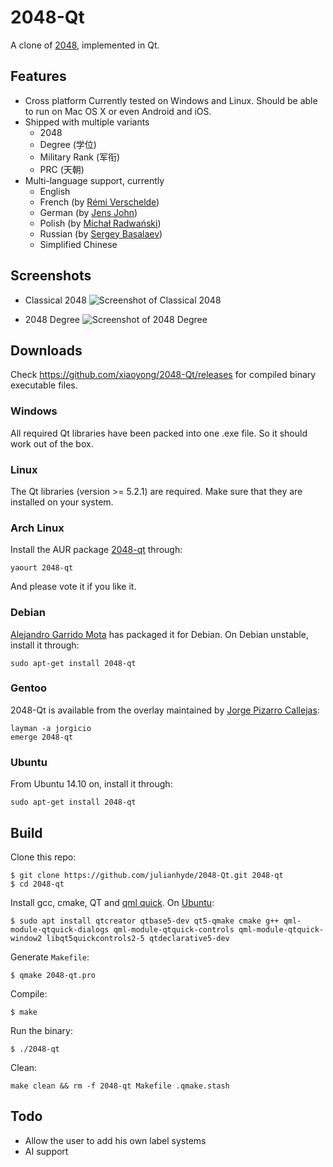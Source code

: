 # 2048-Qt

A clone of [2048](https://github.com/gabrielecirulli/2048), implemented in Qt.

## Features

- Cross platform
  Currently tested on Windows and Linux. Should be able to run on Mac OS X or even Android and iOS.
- Shipped with multiple variants
  - 2048
  - Degree (学位)
  - Military Rank (军衔)
  - PRC (天朝)
- Multi-language support, currently
  - English
  - French (by [Rémi Verschelde](https://github.com/akien-mga))
  - German (by [Jens John](https://github.com/2ion))
  - Polish (by [Michał Radwański](https://github.com/enedil))
  - Russian (by [Sergey Basalaev](https://github.com/SBasalaev))
  - Simplified Chinese

## Screenshots

- Classical 2048
  ![Screenshot of Classical 2048](http://i1171.photobucket.com/albums/r546/xiaoyong/2048_zps8b4bad15.png)

- 2048 Degree
  ![Screenshot of 2048 Degree](http://i1171.photobucket.com/albums/r546/xiaoyong/2048_degree_zpsb142af1f.png)

## Downloads

Check https://github.com/xiaoyong/2048-Qt/releases for compiled binary executable files. 

### Windows

All required Qt libraries have been packed into one .exe file. So it should work out of the box.

### Linux

The Qt libraries (version >= 5.2.1) are required. Make sure that they are installed on your system.

### Arch Linux

Install the AUR package [2048-qt](https://aur.archlinux.org/packages/2048-qt/) through:
```
yaourt 2048-qt
```
And please vote it if you like it.

### Debian

[Alejandro Garrido Mota](https://github.com/mogaal) has packaged it for Debian. On Debian unstable, install it through:
```
sudo apt-get install 2048-qt
```

### Gentoo
2048-Qt is available from the overlay maintained by [Jorge Pizarro Callejas](https://github.com/jorgicio):
```
layman -a jorgicio
emerge 2048-qt
```

### Ubuntu

From Ubuntu 14.10 on, install it through:
```
sudo apt-get install 2048-qt
```

## Build

Clone this repo:
```
$ git clone https://github.com/julianhyde/2048-Qt.git 2048-qt
$ cd 2048-qt
```

Install gcc, cmake, QT
and [qml quick](https://stackoverflow.com/questions/39390824/error-unknown-modules-in-qt-qml-quick-qt-creator).
On [Ubuntu](https://askubuntu.com/questions/1404263/how-do-you-install-qt-on-ubuntu22-04):
```
$ sudo apt install qtcreator qtbase5-dev qt5-qmake cmake g++ qml-module-qtquick-dialogs qml-module-qtquick-controls qml-module-qtquick-window2 libqt5quickcontrols2-5 qtdeclarative5-dev
```

Generate `Makefile`:
```
$ qmake 2048-qt.pro
```

Compile:
```
$ make
```

Run the binary:
```
$ ./2048-qt
```

Clean:
```
make clean && rm -f 2048-qt Makefile .qmake.stash
```

## Todo

- Allow the user to add his own label systems
- AI support
